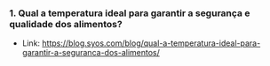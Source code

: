 ### 1. Qual a temperatura ideal para garantir a segurança e qualidade dos alimentos?

* Link: https://blog.syos.com/blog/qual-a-temperatura-ideal-para-garantir-a-seguranca-dos-alimentos/
